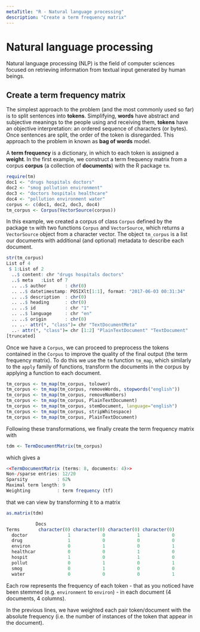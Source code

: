 ```yaml
---
metaTitle: "R - Natural language processing"
description: "Create a term frequency matrix"
---
```


# Natural language processing


Natural language processing (NLP) is the field of computer sciences focused on retrieving information from textual input generated by human beings.



## Create a term frequency matrix


The simplest approach to the problem (and the most commonly used so far) is to split sentences into **tokens**. Simplifying, **words** have abstract and subjective meanings to the people using and receiving them, **tokens** have an objective interpretation: an ordered sequence of characters (or bytes). Once sentences are split, the order of the token is disregarded. This approach to the problem in known as **bag of words** model.

A **term frequency** is a dictionary, in which to each token is assigned a **weight**. In the first example, we construct a term frequency matrix from a corpus **corpus** (a collection of **documents**) with the R package `tm`.

```r
require(tm)
doc1 <- "drugs hospitals doctors"
doc2 <- "smog pollution environment"
doc3 <- "doctors hospitals healthcare"
doc4 <- "pollution environment water"
corpus <- c(doc1, doc2, doc3, doc4)
tm_corpus <- Corpus(VectorSource(corpus))

```

In this example, we created a corpus of class `Corpus` defined by the package `tm` with two functions `Corpus` and `VectorSource`, which returns a `VectorSource` object from a character vector. The object `tm_corpus` is a list our documents with additional (and optional) metadata to describe each document.

```r
str(tm_corpus)
List of 4
 $ 1:List of 2
  ..$ content: chr "drugs hospitals doctors"
  ..$ meta   :List of 7
  .. ..$ author       : chr(0) 
  .. ..$ datetimestamp: POSIXlt[1:1], format: "2017-06-03 00:31:34"
  .. ..$ description  : chr(0) 
  .. ..$ heading      : chr(0) 
  .. ..$ id           : chr "1"
  .. ..$ language     : chr "en"
  .. ..$ origin       : chr(0) 
  .. ..- attr(*, "class")= chr "TextDocumentMeta"
  ..- attr(*, "class")= chr [1:2] "PlainTextDocument" "TextDocument"
[truncated]

```

Once we have a `Corpus`, we can proceed to preprocess the tokens contained in the `Corpus` to improve the quality of the final output (the term frequency matrix). To do this we use the `tm` function `tm_map`, which similarly to the `apply` family of functions, transform the documents in the corpus by applying a function to each document.

```r
tm_corpus <- tm_map(tm_corpus, tolower)
tm_corpus <- tm_map(tm_corpus, removeWords, stopwords("english"))
tm_corpus <- tm_map(tm_corpus, removeNumbers)
tm_corpus <- tm_map(tm_corpus, PlainTextDocument)
tm_corpus <- tm_map(tm_corpus, stemDocument, language="english")
tm_corpus <- tm_map(tm_corpus, stripWhitespace)
tm_corpus <- tm_map(tm_corpus, PlainTextDocument)

```

Following these transformations, we finally create the term frequency matrix with

```r
tdm <- TermDocumentMatrix(tm_corpus)

```

which gives a

```r
<<TermDocumentMatrix (terms: 8, documents: 4)>>
Non-/sparse entries: 12/20
Sparsity           : 62%
Maximal term length: 9
Weighting          : term frequency (tf)

```

that we can view by transforming it to a matrix

```r
as.matrix(tdm)

           Docs
Terms       character(0) character(0) character(0) character(0)
  doctor               1            0            1            0
  drug                 1            0            0            0
  environ              0            1            0            1
  healthcar            0            0            1            0
  hospit               1            0            1            0
  pollut               0            1            0            1
  smog                 0            1            0            0
  water                0            0            0            1

```

Each row represents the frequency of each token - that as you noticed have been stemmed (e.g. `environment` to `environ`) - in each document (4 documents, 4 columns).

In the previous lines, we have weighted each pair token/document with the absolute frequency (i.e. the number of instances of the token that appear in the document).

